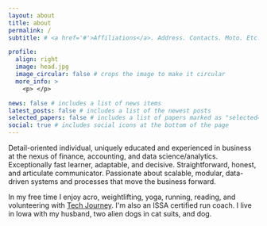 ```yaml
---
layout: about
title: about
permalink: /
subtitle: # <a href='#'>Affiliations</a>. Address. Contacts. Moto. Etc.

profile:
  align: right
  image: head.jpg
  image_circular: false # crops the image to make it circular
  more_info: >
    <p> </p>

news: false # includes a list of news items
latest_posts: false # includes a list of the newest posts
selected_papers: false # includes a list of papers marked as "selected={true}"
social: true # includes social icons at the bottom of the page
---
```


Detail-oriented individual, uniquely educated and experienced in business at the nexus of finance, accounting, and data science/analytics. Exceptionally fast learner, adaptable, and decisive. Straightforward, honest, and articulate communicator. Passionate about scalable, modular, data-driven systems and processes that move the business forward.

In my free time I enjoy acro, weightlifting, yoga, running, reading, and volunteering with [Tech Journey](https://www.techjourney.org/). I'm also an ISSA certified run coach. I live in Iowa with my husband, two alien dogs in cat suits, and dog.